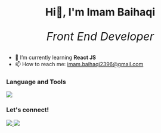 <h1 align="center">Hi👋, I'm Imam Baihaqi</h1>
<p align="center" style="font-style: italic; font-size: 30px">Front End Developer</p>

- 🌱 I’m currently learning **React JS**
- 📫 How to reach me: imam.baihaqi2396@gmail.com

### Language and Tools
<p>
  <a href="https://skillicons.dev">
    <img src="https://skillicons.dev/icons?i=react,ts,js,tailwind,bootstrap,css,html,github,git,vercel,postman,figma" />
  </a>
</p>

### Let's connect!
<p>
  <a href="https://www.linkedin.com/in/imam-baihaqi-10932819a/">
    <img src="https://skillicons.dev/icons?i=linkedin" />
  </a>
  <a href="https://www.instagram.com/imambaihaqi_23/">
    <img src="https://skillicons.dev/icons?i=instagram" />
  </a>
</p>

<!--
**ImamHaqi23/ImamHaqi23** is a ✨ _special_ ✨ repository because its `README.md` (this file) appears on your GitHub profile.

Here are some ideas to get you started:

- 🔭 I’m currently working on ...
- 🌱 I’m currently learning ...
- 👯 I’m looking to collaborate on ...
- 🤔 I’m looking for help with ...
- 💬 Ask me about ...
- 📫 How to reach me: ...
- 😄 Pronouns: ...
- ⚡ Fun fact: ...
-->
